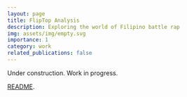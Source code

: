 ```yaml
---
layout: page
title: FlipTop Analysis
description: Exploring the world of Filipino battle rap
img: assets/img/empty.svg
importance: 1
category: work
related_publications: false
---
```


Under construction. Work in progress. 

[README](https://github.com/russluber/fliptop-analysis#readme).

